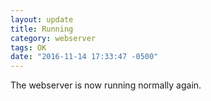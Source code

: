 ```yaml
---
layout: update
title: Running
category: webserver
tags: OK
date: "2016-11-14 17:33:47 -0500"
---
```


The webserver is now running normally again.
